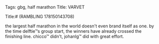 Tags: gbg, half marathon
Title: VARVET
  
Title:# (RAMBLING 178150143708)  
  
the largest half marathon in the world doesn't even brand itself as one. by the time delftie™s group start, the winners have already crossed the finishing line. chicco™ didn't, johanlg™ did with great effort.